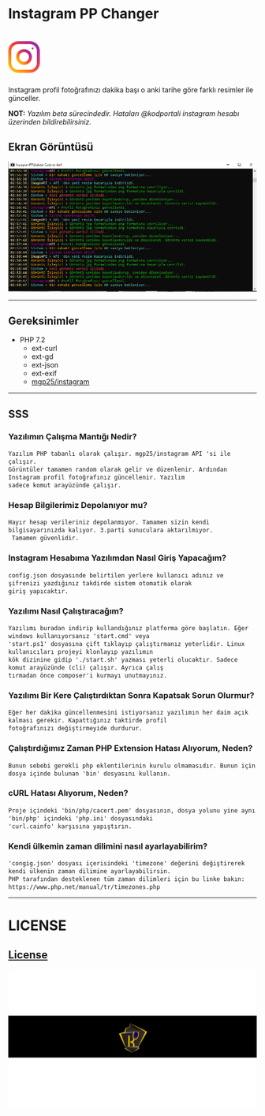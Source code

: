 # Instagram PP Changer 
# ![Instagram Logo](src/Artemis/assets/images/static/instagram.png) 
Instagram profil fotoğrafınızı dakika başı o anki tarihe göre farklı resimler ile günceller.

**NOT:** *Yazılım beta sürecindedir. Hataları @kodportali instagram hesabı üzerinden bildirebilirsiniz.*

## Ekran Görüntüsü
![SS](src/Artemis/assets/images/static/screenshoot.PNG)

---
## Gereksinimler

- PHP 7.2
  - ext-curl
  - ext-gd
  - ext-json
  - ext-exif
  - [mgp25/instagram](https://github.com/mgp25/Instagram-API)

---

## SSS

### Yazılımın Çalışma Mantığı Nedir?
    Yazılım PHP tabanlı olarak çalışır. mgp25/instagram API 'si ile çalışır.
    Görüntüler tamamen random olarak gelir ve düzenlenir. Ardından Instagram profil fotoğrafınız güncellenir. Yazılım 
    sadece komut arayüzünde çalışır.
    
### Hesap Bilgilerimiz Depolanıyor mu?
    Hayır hesap verileriniz depolanmıyor. Tamamen sizin kendi bilgisayarınızda kalıyor. 3.parti sunuculara aktarılmıyor.
     Tamamen güvenlidir.
    
### Instagram Hesabıma Yazılımdan Nasıl Giriş Yapacağım?
    config.json dosyasınde belirtilen yerlere kullanıcı adınız ve şifrenizi yazdığınız takdirde sistem otomatik olarak 
    giriş yapıcaktır.
    
### Yazılımı Nasıl Çalıştıracağım?
    Yazılımı buradan indirip kullandığınız platforma göre başlatın. Eğer windows kullanıyorsanız 'start.cmd' veya 
    'start.ps1' dosyasına çift tıklayıp çalıştırmanız yeterlidir. Linux kullanıcıları projeyi klonlayıp yazılımın 
    kök dizinine gidip './start.sh' yazması yeterli olucaktır. Sadece komut arayüzünde (cli) çalışır. Ayrıca çalış
    tırmadan önce composer'i kurmayı unutmayınız.
    
   
### Yazılımı Bir Kere Çalıştırdıktan Sonra Kapatsak Sorun Olurmur?
    Eğer her dakika güncellenmesini istiyorsanız yazılımın her daim açık kalması gerekir. Kapattığınız taktirde profil 
    fotoğrafınızı değiştirmeyide durdurur. 
    
    
### Çalıştırdığımız Zaman PHP Extension Hatası Alıyorum, Neden?
    Bunun sebebi gerekli php eklentilerinin kurulu olmamasıdır. Bunun için dosya içinde bulunan 'bin' dosyasını kullanın.
    
    
### cURL Hatası Alıyorum, Neden?
    Proje içindeki 'bin/php/cacert.pem' dosyasının, dosya yolunu yine aynı 'bin/php' içindeki 'php.ini' dosyasındaki 
    'curl.cainfo' karşısına yapıştırın. 

### Kendi ülkemin zaman dilimini nasıl ayarlayabilirim?
    'congig.json' dosyası içerisindeki 'timezone' değerini değiştirerek kendi ülkenin zaman dilimine ayarlayabilirsin. 
    PHP tarafından desteklenen tüm zaman dilimleri için bu linke bakın: https://www.php.net/manual/tr/timezones.php

---
# LICENSE
[License](LICENSE)
---
![kodportali](src/Artemis/assets/images/static/kodportali.png)